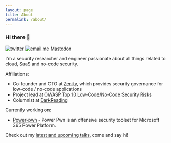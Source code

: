 ```yaml
---
layout: page
title: About
permalink: /about/
---
```


### Hi there 👋

[![twitter](https://img.shields.io/twitter/follow/mbrg0?icon=twitter&style=social&label=Follow)](https://twitter.com/intent/follow?screen_name=mbrg0)
[![email me](https://img.shields.io/badge/michael.bargury-owasp.org-red?logo=Gmail)](mailto:michael.bargury@owasp.org)
<a rel="me" href="https://infosec.exchange/@mbrg">Mastodon</a>

I'm a security researcher and engineer passionate about all things related to cloud, SaaS and no-code security.

Affiliations:

- Co-founder and CTO at [Zenity](https://www.zenity.io), which provides security governance for low-code / no-code applications
- Project lead at [OWASP Top 10 Low-Code/No-Code Security Risks](https://owasp.org/www-project-top-10-low-code-no-code-security-risks/)
- Columnist at [DarkReading](https://www.darkreading.com/author/michael-bargury)

Currently working on:

- [Power-pwn](https://github.com/mbrg/power-pwn) - Power Pwn is an offensive security toolset for Microsoft 365 Power Platform.
  
Check out my [latest and upcoming talks](https://github.com/mbrg/talks), come and say hi!
